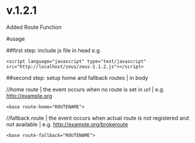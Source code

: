 # v.1.2.1

Added Route Function


#usage

##first step: include js file in head
e.g.

`<script language="javascript" type="text/javascript" src="http://localhost/zeus/zeus-1.1.2.js"></script>`

##second step: setup home and fallback routes | in body

//home route | the event occurs when no route is set in url | e.g. http://example.org

`<base route-home="ROUTENAME">`

//fallback route | the event occurs when actual route is not registered and not available | e.g. http://example.org/brokeroute

`<base route-fallback="ROUTENAME">`


